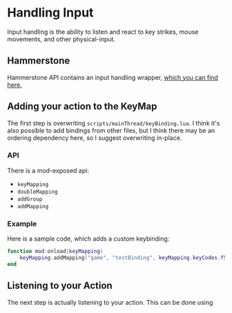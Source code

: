 # Handling Input

Input handling is the ability to listen and react to key strikes, mouse movements, and other physical-input.

## Hammerstone

Hammerstone API contains an input handling wrapper, [which you can find here.](https://github.com/SirLich/hammerstone-framework/blob/master/scripts/hammerstone/input/inputManager.lua)

## Adding your action to the KeyMap

The first step is overwriting `scripts/mainThread/keyBinding.lua`. I think it's also possible to add bindings from other files, but I think there may be an ordering dependency here, so I suggest overwriting in-place.

### API
There is a mod-exposed api:
 - `keyMapping`
 - `doubleMapping`
 - `addGroup`
 - `addMapping`

### Example

Here is a sample code, which adds a custom keybinding:

```lua
function mod:onload(keyMapping)
	keyMapping.addMapping("game", "testBinding", keyMapping.keyCodes.f5, nil)
end
```

## Listening to your Action

The next step is actually listening to your action. This can be done using 
